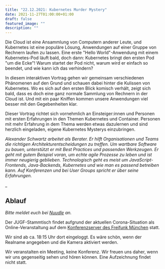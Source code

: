 ```yaml
---
title: "22.12.2021: Kubernetes Murder Mystery"
date: 2021-11-27T01:00:00+01:00
draft: false
featured_image: ""
description: ""
---
```


Die Cloud ist eine Ansammlung von Computern anderer Leute, und Kubernetes ist eine populäre Lösung, Anwendungen auf einer Gruppe von Rechnern laufen zu lassen. 
Eine erste "Hello World"-Anwendung mit einem Kubernetes-Pod läuft bald, doch dann: Kubernetes bringt den ersten Pod "um die Ecke"! Warum startet der Pod nicht, warum wird er einfach so beendet, und wie kann ich das verhindern?  

In diesem interaktiven Vortrag gehen wir gemeinsam verschiedenen Phänomenen auf den Grund und schauen dabei hinter die Kulissen von Kubernetes. Wo es sich auf den ersten Blick komisch verhält, zeigt sich bald, dass es doch eine ganz normale Sammlung von Rechnern in der Cloud ist. Und mit ein paar Kniffen kommen unsere Anwendungen viel besser mit den Gegebenheiten klar.

Dieser Vortrag richtet sich vornehmlich an Einsteiger:innen und Personen mit ersten Erfahrungen in den Themen Kubernetes und Container. Personen mit mehr Erfahrung in dem Thema werden etwas dazulernen und sind herzlich eingeladen, eigene Kubernetes Mysterys einzubringen.

_Alexander Schwartz arbeitet als Berater. Er hilft Organisationen und Teams die richtigen Architekturentscheidungen zu treffen. Um wartbare Software zu bauen, unterstützt er mit Best Practices und passenden Werkzeugen. Er geht mit gutem Beispiel voran, um echte agile Prozesse zu leben und ist immer neugierig geblieben. Technologisch geht es meist um JavaScript-Frontends, Java-Backends, Kubernetes und wie man es passend betreiben kann. Auf Konferenzen und bei User Groups spricht er über seine Erfahrungen._

_

## Ablauf 

_Bitte meldet euch bei [Nuudle]() an._

Der JUGF-Stammtisch findet aufgrund der aktuellen Corona-Situation als Online-Veranstaltung auf dem [Konferenzserver des Freifunk München](https://meet.ffmuc.net/jugfmeeting) statt.

Wir sind ab ca. 18:15 Uhr dort eingeloggt. Es wäre schön, wenn der Realname angegeben und die Kamera aktiviert werden.

Wir veranstalten ein Meeting, keine Konferenz. Wir freuen uns daher, wenn wir uns gegenseitig sehen und hören können.
Eine Aufzeichnung findet nicht statt.